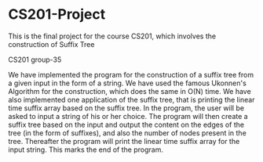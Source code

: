 # CS201-Project
This is the final project for the course CS201, which involves the construction of Suffix Tree

CS201 group-35

We have implemented the program for the construction of a suffix tree from a given input in the form of a string.
We have used the famous Ukonnen's Algorithm for the construction, which does the same in O(N) time. We have also 
implemented one application of the suffix tree, that is printing the linear time suffix array based on the suffix
tree. 
In the program, the user will be asked to input a string of his or her choice. The program will then create a suffix
tree based on the input and output the content on the edges of the tree (in the form of suffixes), and also the number 
of nodes present in the tree. Thereafter the program will print the linear time suffix array for the input string.
This marks the end of the program. 
